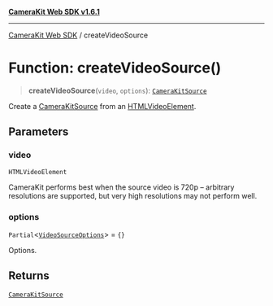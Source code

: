 [**CameraKit Web SDK v1.6.1**](../README.md)

***

[CameraKit Web SDK](../globals.md) / createVideoSource

# Function: createVideoSource()

> **createVideoSource**(`video`, `options`): [`CameraKitSource`](../classes/CameraKitSource.md)

Create a [CameraKitSource](../classes/CameraKitSource.md) from an
[HTMLVideoElement](https://developer.mozilla.org/en-US/docs/Web/API/HTMLVideoElement).

## Parameters

### video

`HTMLVideoElement`

CameraKit performs best when the source video is 720p – arbitrary resolutions are supported, but very
high resolutions may not perform well.

### options

`Partial`\<[`VideoSourceOptions`](../interfaces/VideoSourceOptions.md)\> = `{}`

Options.

## Returns

[`CameraKitSource`](../classes/CameraKitSource.md)
